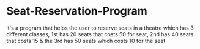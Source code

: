 # Seat-Reservation-Program
it's a program that helps the user to reserve seats in a theatre which has 3 different classes, 1st has 20 seats that costs 50 for seat, 2nd has 40 seats that costs 15 &amp; the 3rd has 50 seats which costs 10 for the seat
